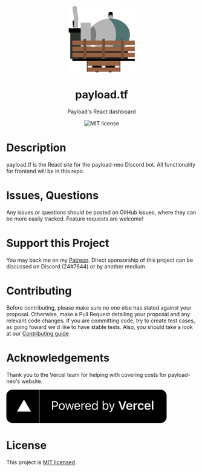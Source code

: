 <p align="center">
  <a href="https://payload.tf">
    <img src="public/img/logo.svg" alt="payload.tf logo" width="175" height="175">
  </a>
</p>

<h1 align="center">payload.tf</h1>

<p align="center">Payload's React dashboard</p>

<p align="center">
    <img src="https://img.shields.io/badge/License-MIT-yellow.svg" alt="MIT license">
</p>

# Description

payload.tf is the React site for the payload-neo Discord bot. All functionality for frontend will be in this repo.

# Issues, Questions

Any issues or questions should be posted on GitHub issues, where they can be more easily tracked. Feature requests are welcome!

# Support this Project

You may back me on my [Patreon](https://www.patreon.com/c43721). Direct sponsorship of this project can be discussed on Discord (24#7644) or by another medium.

# Contributing

Before contributing, please make sure no one else has stated against your proposal. Otherwise, make a Pull Request detailing your proposal and any relevant code changes. If you are committing code, try to create test cases, as going foward we'd like to have stable tests. Also, you should take a look at our [Contributing guide](CONTRIBUTING)

# Acknowledgements

<p align="left">Thank you to the Vercel team for helping with covering costs for payload-neo's website.</p>

<a href="https://vercel.com/?utm_source=payload&utm_compaign=oss">
  <img src="public/img/vercel-logo.svg" alt="Powered by Vercel">
</a>

# License

This project is [MIT licensed](LICENSE).
